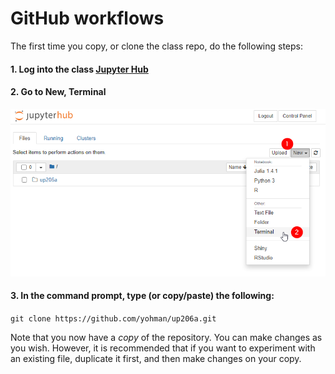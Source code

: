 
# GitHub workflows

The first time you copy, or clone the class repo, do the following steps:

#### 1. Log into the class [Jupyter Hub](https://jupyter.idre.ucla.edu/)
#### 2. Go to New, Terminal
<kbd><img src="images/gitterminal.png"></kbd>
#### 3. In the command prompt, type (or copy/paste) the following:

`git clone https://github.com/yohman/up206a.git`

Note that you now have a _copy_ of the repository. You can make changes as you wish. However, it is recommended that if you want to experiment with an existing file, duplicate it first, and then make changes on your copy.

